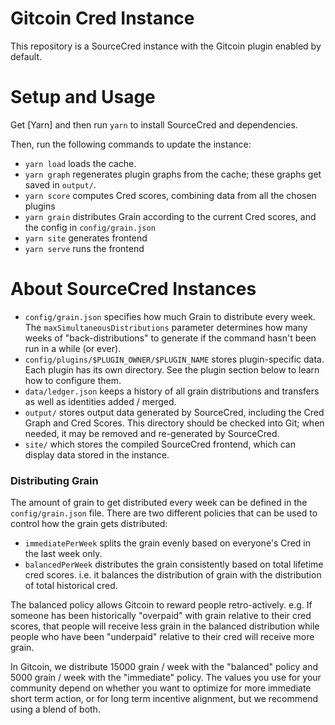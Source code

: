 # Gitcoin Cred Instance

This repository is a SourceCred instance with the Gitcoin plugin enabled by default.

# Setup and Usage

Get [Yarn] and then run `yarn` to install SourceCred and dependencies.

Then, run the following commands to update the instance:

- `yarn load` loads the cache.
- `yarn graph` regenerates plugin graphs from the cache;
  these graphs get saved in `output/`.
- `yarn score` computes Cred scores, combining data from all the chosen
  plugins
- `yarn grain` distributes Grain according to the current Cred scores, and the config in `config/grain.json`
- `yarn site` generates frontend
- `yarn serve` runs the frontend

# About SourceCred Instances

- `config/grain.json` specifies how much Grain to distribute every week. The `maxSimultaneousDistributions` parameter 
determines how many weeks of "back-distributions" to generate if the command hasn't been run in a while (or ever).
- `config/plugins/$PLUGIN_OWNER/$PLUGIN_NAME` stores plugin-specific data. Each
  plugin has its own directory. See the plugin section below to learn how to configure them.
- `data/ledger.json` keeps a history of all grain distributions and transfers as well as identities added / merged.
- `output/` stores output data generated by SourceCred, including the Cred
  Graph and Cred Scores. This directory should be checked into Git; when
  needed, it may be removed and re-generated by SourceCred.
- `site/` which stores the compiled SourceCred frontend, which can display data
  stored in the instance.

### Distributing Grain

The amount of grain to get distributed every week can be defined in the `config/grain.json` file.
There are two different policies that can be used to control how the grain gets distributed: 
- `immediatePerWeek` splits the grain evenly based on everyone's Cred in the last week only.
- `balancedPerWeek` distributes the grain consistently based on total lifetime cred scores. i.e. it balances
the distribution of grain with the distribution of total historical cred.

The balanced policy allows Gitcoin to reward people retro-actively. e.g. If someone has been historically "overpaid"
with grain relative to their cred scores, that people will receive less grain in the balanced distribution while people
who have been "underpaid" relative to their cred will receive more grain.

In Gitcoin, we distribute 15000 grain / week with the "balanced" policy and 5000 grain / week with the "immediate"
policy. The values you use for your community depend on whether you want to optimize for more immediate short term
action, or for long term incentive alignment, but we recommend using a blend of both.

